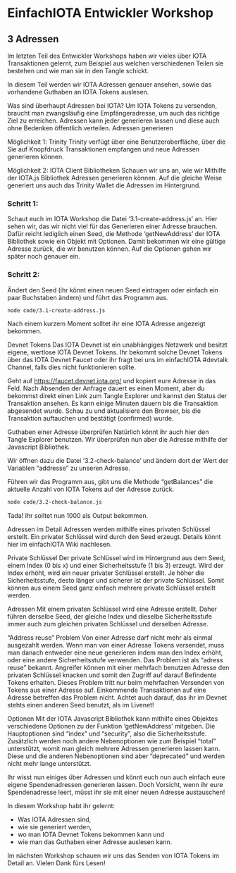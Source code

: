 # EinfachIOTA Entwickler Workshop 
## 3 Adressen

Im letzten Teil des Entwickler Workshops haben wir vieles über IOTA Transaktionen gelernt, zum Beispiel aus welchen verschiedenen Teilen sie bestehen und wie man sie in den Tangle schickt. 

In diesem Teil werden wir IOTA Adressen genauer ansehen, sowie das vorhandene Guthaben an IOTA Tokens auslesen. 

Was sind überhaupt Adressen bei IOTA? 
Um IOTA Tokens zu versenden, braucht man zwangsläufig eine Empfängeradresse, um auch das richtige Ziel zu erreichen. Adressen kann jeder generieren lassen und diese auch ohne Bedenken öffentlich verteilen. 
Adressen generieren 

Möglichkeit 1: Trinity 
Trinity verfügt über eine Benutzeroberfläche, über die Sie auf Knopfdruck Transaktionen empfangen und neue Adressen generieren können.

Möglichkeit 2: IOTA Client Bibliotheken
Schauen wir uns an, wie wir Mithilfe der IOTA.js Bibliothek Adressen generieren können. Auf die gleiche Weise generiert uns auch das Trinity Wallet die Adressen im Hintergrund. 

### Schritt 1: 
Schaut euch im IOTA Workshop die Datei ‘3.1-create-address.js’ an. Hier sehen wir, das wir nicht viel für das Generieren einer Adresse brauchen. Dafür reicht lediglich einen Seed, die Methode ‘getNewAddress’ der IOTA Bibliothek sowie ein Objekt mit Optionen. Damit bekommen wir eine gültige Adresse zurück, die wir benutzen können. Auf die Optionen gehen wir später noch genauer ein.

### Schritt 2: 
Ändert den Seed (ihr könnt einen neuen Seed eintragen oder einfach ein paar Buchstaben ändern) und führt das Programm aus.

```bash
node code/3.1-create-address.js
```

Nach einem kurzem Moment solltet ihr eine IOTA Adresse angezeigt bekommen.


Devnet Tokens
Das IOTA Devnet ist ein unabhängiges Netzwerk und besitzt eigene, wertlose IOTA Devnet Tokens. 
Ihr bekommt solche Devnet Tokens über das IOTA Devnet Faucet oder ihr fragt bei uns im einfachIOTA #devtalk Channel, falls dies nicht funktionieren sollte.

Geht auf https://faucet.devnet.iota.org/ und kopiert eure Adresse in das Feld. Nach Absenden der Anfrage dauert es einen Moment, aber du bekommst direkt einen Link zum Tangle Explorer und kannst den Status der Transaktion ansehen. Es kann einige Minuten dauern bis die Transaktion abgesendet wurde. Schau zu und aktualisiere den Browser, bis die Transaktion auftauchen und bestätigt (confirmed) wurde. 

Guthaben einer Adresse überprüfen
Natürlich könnt ihr auch hier den Tangle Explorer benutzen. Wir überprüfen nun aber die Adresse mithilfe der Javascript Bibliothek. 

Wir öffnen dazu die Datei ‘3.2-check-balance’ und ändern dort der Wert der Variablen “addresse” zu unseren Adresse.

Führen wir das Programm aus, gibt uns die Methode “getBalances” die aktuelle Anzahl von IOTA Tokens auf der Adresse zurück.

```bash
node code/3.2-check-balance.js
```

Tada! Ihr solltet nun 1000 als Output bekommen. 

Adressen im Detail
Adressen werden mithilfe eines privaten Schlüssel erstellt. Ein privater Schlüssel wird durch den Seed erzeugt. Details könnt hier im einfachIOTA Wiki nachlesen. 

Private Schlüssel
Der private Schlüssel wird im Hintergrund aus dem Seed, einem Index (0 bis x) und einer Sicherheitsstufe (1 bis 3) erzeugt. Wird der Index erhöht, wird ein neuer privater Schlüssel erstellt. Je höher die Sicherheitsstufe, desto länger und sicherer ist der private Schlüssel.
Somit können aus einem Seed ganz einfach mehrere private Schlüssel erstellt werden. 


Adressen
Mit einem privaten Schlüssel wird eine Adresse erstellt. Daher führen derselbe Seed, der gleiche Index und dieselbe Sicherheitsstufe immer auch zum gleichen privaten Schlüssel und derselben Adresse.

“Address reuse” Problem
Von einer Adresse darf nicht mehr als einmal ausgezahlt werden. Wenn man von einer Adresse Tokens versendet, muss man danach entweder eine neue generieren indem man den Index erhöht, oder eine andere Sicherheitsstufe verwenden.
Das Problem ist als “adress reuse” bekannt. Angreifer können mit einer mehrfach benutzen Adresse den privaten Schlüssel knacken und somit den Zugriff auf darauf Befindente Tokens erhalten. 
Dieses Problem tritt nur beim mehrfachen Versenden von Tokens aus einer Adresse auf. Einkommende Transaktionen auf eine Adresse betreffen das Problem nicht. Achtet auch darauf, das ihr im Devnet stehts einen anderen Seed benutzt, als im Livenet!  

Optionen
Mit der IOTA Javascript Bibliothek kann mithilfe eines Objektes verschiedene Optionen zu der Funktion ‘getNewAddress’ mitgeben. Die Hauptoptionen sind “index” und “security”, also die Sicherheitsstufe. Zusätzlich werden noch andere Nebenoptionen wie zum Beispiel “total” unterstützt, womit man gleich mehrere Adressen generieren lassen kann. Diese und die anderen Nebenoptionen sind aber “deprecated” und werden nicht mehr lange unterstützt. 

Ihr wisst nun einiges über Adressen und könnt euch nun auch einfach eure eigene Spendenadressen generieren lassen. Doch Vorsicht, wenn ihr eure Spendenadresse leert, müsst ihr sie mit einer neuen Adresse austauschen! 

In diesem Workshop habt ihr gelernt:
- Was IOTA Adressen sind,
- wie sie generiert werden,
- wo man IOTA Devnet Tokens bekommen kann und
- wie man das Guthaben einer Adresse auslesen kann.

Im nächsten Workshop schauen wir uns das Senden von IOTA Tokens im Detail an. 
Vielen Dank fürs Lesen! 

